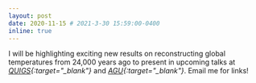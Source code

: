 ```yaml
---
layout: post
date: 2020-11-15 # 2021-3-30 15:59:00-0400
inline: true
---
```


I will be highlighting exciting new results on reconstructing global temperatures from 24,000 years ago to present in upcoming talks at <i>[QUIGS](http://pastglobalchanges.org/calendar/2020/127-pages/2054-virtual-quigs-20){:target="\_blank"}</i> and <i>[AGU](https://www.agu.org/fall-meeting){:target="\_blank"}</i>.  Email me for links!
